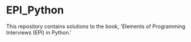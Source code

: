 # EPI_Python
This repository contains solutions to the book, 'Elements of Programming Interviews (EPI) in Python.'
